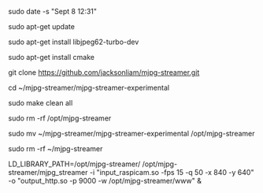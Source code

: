 sudo date -s "Sept 8 12:31"

sudo apt-get update



sudo apt-get install libjpeg62-turbo-dev

sudo apt-get install cmake

git clone https://github.com/jacksonliam/mjpg-streamer.git 

cd ~/mjpg-streamer/mjpg-streamer-experimental

sudo make clean all


sudo rm -rf /opt/mjpg-streamer

sudo mv ~/mjpg-streamer/mjpg-streamer-experimental /opt/mjpg-streamer

sudo rm -rf ~/mjpg-streamer

LD_LIBRARY_PATH=/opt/mjpg-streamer/ /opt/mjpg-streamer/mjpg_streamer -i "input_raspicam.so -fps 15 -q 50 -x 840 -y 640" -o "output_http.so -p 9000 -w /opt/mjpg-streamer/www" &

